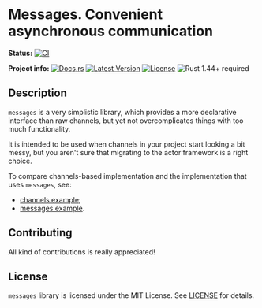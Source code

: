 # Messages. Convenient asynchronous communication

**Status:**
[![CI](https://github.com/popzxc/messages-rs/workflows/CI/badge.svg)](https://github.com/popzxc/messages-rs/actions)

**Project info:**
[![Docs.rs](https://docs.rs/messages/badge.svg)](https://docs.rs/messages)
[![Latest Version](https://img.shields.io/crates/v/messages.svg)](https://crates.io/crates/messages)
[![License](https://img.shields.io/github/license/popzxc/messages-rs.svg)](https://github.com/popzxc/messages-rs)
![Rust 1.44+ required](https://img.shields.io/badge/rust-1.44+-blue.svg?label=Rust)

## Description

`messages` is a very simplistic library, which provides a more declarative interface than raw channels, but yet
not overcomplicates things with too much functionality.

It is intended to be used when channels in your project start looking a bit messy, but you aren't sure that
migrating to the actor framework is a right choice.

To compare channels-based implementation and the implementation that uses `messages`, see:
- [channels example](examples/simple_channels.rs);
- [messages example](examples/simple.rs).

## Contributing

All kind of contributions is really appreciated!

## License

`messages` library is licensed under the MIT License. See [LICENSE](LICENSE) for details.
